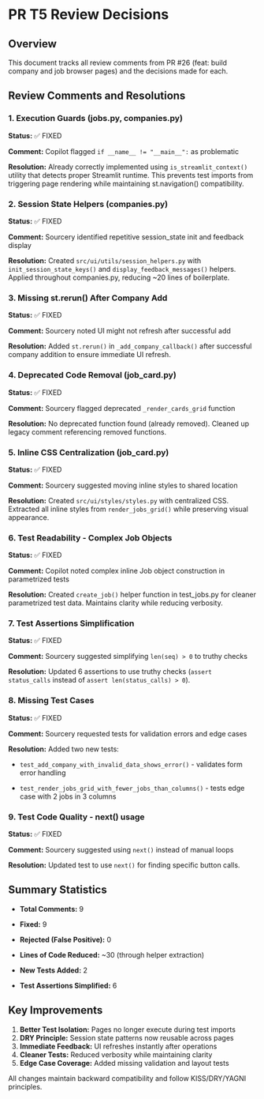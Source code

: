 # PR T5 Review Decisions

## Overview
This document tracks all review comments from PR #26 (feat: build company and job browser pages) and the decisions made for each.

## Review Comments and Resolutions

### 1. Execution Guards (jobs.py, companies.py)

**Status:** ✅ FIXED  

**Comment:** Copilot flagged `if __name__ != "__main__":` as problematic  

**Resolution:** Already correctly implemented using `is_streamlit_context()` utility that detects proper Streamlit runtime. This prevents test imports from triggering page rendering while maintaining st.navigation() compatibility.

### 2. Session State Helpers (companies.py)

**Status:** ✅ FIXED  

**Comment:** Sourcery identified repetitive session_state init and feedback display  

**Resolution:** Created `src/ui/utils/session_helpers.py` with `init_session_state_keys()` and `display_feedback_messages()` helpers. Applied throughout companies.py, reducing ~20 lines of boilerplate.

### 3. Missing st.rerun() After Company Add

**Status:** ✅ FIXED  

**Comment:** Sourcery noted UI might not refresh after successful add  

**Resolution:** Added `st.rerun()` in `_add_company_callback()` after successful company addition to ensure immediate UI refresh.

### 4. Deprecated Code Removal (job_card.py)

**Status:** ✅ FIXED  

**Comment:** Sourcery flagged deprecated `_render_cards_grid` function  

**Resolution:** No deprecated function found (already removed). Cleaned up legacy comment referencing removed functions.

### 5. Inline CSS Centralization (job_card.py)

**Status:** ✅ FIXED  

**Comment:** Sourcery suggested moving inline styles to shared location  

**Resolution:** Created `src/ui/styles/styles.py` with centralized CSS. Extracted all inline styles from `render_jobs_grid()` while preserving visual appearance.

### 6. Test Readability - Complex Job Objects

**Status:** ✅ FIXED  

**Comment:** Copilot noted complex inline Job object construction in parametrized tests  

**Resolution:** Created `create_job()` helper function in test_jobs.py for cleaner parametrized test data. Maintains clarity while reducing verbosity.

### 7. Test Assertions Simplification

**Status:** ✅ FIXED  

**Comment:** Sourcery suggested simplifying `len(seq) > 0` to truthy checks  

**Resolution:** Updated 6 assertions to use truthy checks (`assert status_calls` instead of `assert len(status_calls) > 0`).

### 8. Missing Test Cases

**Status:** ✅ FIXED  

**Comment:** Sourcery requested tests for validation errors and edge cases  

**Resolution:** Added two new tests:

- `test_add_company_with_invalid_data_shows_error()` - validates form error handling

- `test_render_jobs_grid_with_fewer_jobs_than_columns()` - tests edge case with 2 jobs in 3 columns

### 9. Test Code Quality - next() usage

**Status:** ✅ FIXED  

**Comment:** Sourcery suggested using `next()` instead of manual loops  

**Resolution:** Updated test to use `next()` for finding specific button calls.

## Summary Statistics

- **Total Comments:** 9

- **Fixed:** 9

- **Rejected (False Positive):** 0

- **Lines of Code Reduced:** ~30 (through helper extraction)

- **New Tests Added:** 2

- **Test Assertions Simplified:** 6

## Key Improvements
1. **Better Test Isolation:** Pages no longer execute during test imports
2. **DRY Principle:** Session state patterns now reusable across pages
3. **Immediate Feedback:** UI refreshes instantly after operations
4. **Cleaner Tests:** Reduced verbosity while maintaining clarity
5. **Edge Case Coverage:** Added missing validation and layout tests

All changes maintain backward compatibility and follow KISS/DRY/YAGNI principles.
